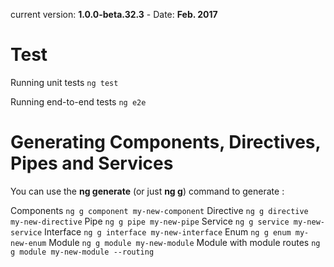  current version: __1.0.0-beta.32.3__ - Date: __Feb. 2017__
# Test

Running unit tests
`ng test`

Running end-to-end tests
`ng e2e`

# Generating Components, Directives, Pipes and Services

You can use the __ng generate__ (or just __ng g__) command to generate :

Components
`ng g component my-new-component`
Directive
`ng g directive my-new-directive`
Pipe
`ng g pipe my-new-pipe`
Service
`ng g service my-new-service`
Interface
`ng g interface my-new-interface`
Enum
`ng g enum my-new-enum`
Module
`ng g module my-new-module`
Module with module routes
`ng g module my-new-module --routing`